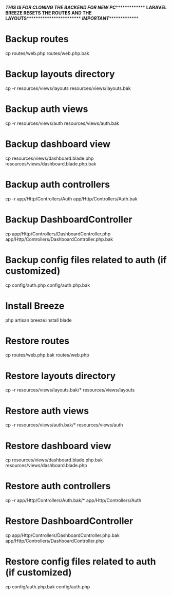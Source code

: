 *************THIS IS FOR CLONING THE BACKEND FOR NEW PC**************************
******LARAVEL BREEZE RESETS THE ROUTES AND THE LAYOUTS******************************
***************IMPORTANT****************************

# Backup routes
cp routes/web.php routes/web.php.bak

# Backup layouts directory
cp -r resources/views/layouts resources/views/layouts.bak

# Backup auth views
cp -r resources/views/auth resources/views/auth.bak

# Backup dashboard view
cp resources/views/dashboard.blade.php resources/views/dashboard.blade.php.bak

# Backup auth controllers
cp -r app/Http/Controllers/Auth app/Http/Controllers/Auth.bak

# Backup DashboardController
cp app/Http/Controllers/DashboardController.php app/Http/Controllers/DashboardController.php.bak

# Backup config files related to auth (if customized)
cp config/auth.php config/auth.php.bak

# Install Breeze
php artisan breeze:install blade

# Restore routes
cp routes/web.php.bak routes/web.php

# Restore layouts directory
cp -r resources/views/layouts.bak/* resources/views/layouts

# Restore auth views
cp -r resources/views/auth.bak/* resources/views/auth

# Restore dashboard view
cp resources/views/dashboard.blade.php.bak resources/views/dashboard.blade.php

# Restore auth controllers
cp -r app/Http/Controllers/Auth.bak/* app/Http/Controllers/Auth

# Restore DashboardController
cp app/Http/Controllers/DashboardController.php.bak app/Http/Controllers/DashboardController.php

# Restore config files related to auth (if customized)
cp config/auth.php.bak config/auth.php
